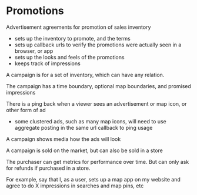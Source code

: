 # Promotions

Advertisement agreements for promotion of sales inventory


* sets up the inventory to promote, and the terms
* sets up callback urls to verify the promotions were actually seen in a browser, or app
* sets up the looks and feels of the promotions
* keeps track of impressions

A campaign is for a set of inventory, which can have any relation.

The campaign has a time boundary, optional map boundaries, and promised impressions

There is a ping back when a viewer sees an advertisement or map icon, or other form of ad
 * some clustered ads, such as many map icons, will need to use aggregate posting in the same url callback to ping usage

A campaign shows media how the ads will look

A campaign is sold on the market, but can also be sold in a store

The purchaser can get metrics for performance over time. But can only ask for refunds if purchased in a store.

For example, say that I, as a user, sets up a map app on my website and agree to do X impressions in searches and map pins, etc

